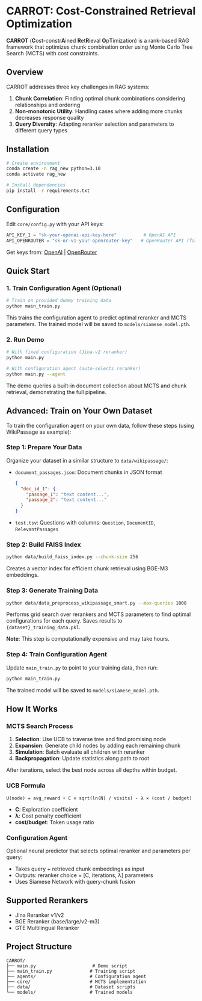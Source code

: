 # CARROT: Cost-Constrained Retrieval Optimization

**CARROT** (**C**ost-constr**A**ined **R**et**R**ieval **O**p**T**imization) is a rank-based RAG framework that optimizes chunk combination order using Monte Carlo Tree Search (MCTS) with cost constraints.

## Overview

CARROT addresses three key challenges in RAG systems:

1. **Chunk Correlation**: Finding optimal chunk combinations considering relationships and ordering
2. **Non-monotonic Utility**: Handling cases where adding more chunks decreases response quality
3. **Query Diversity**: Adapting reranker selection and parameters to different query types


## Installation

```bash
# Create environment
conda create -n rag_new python=3.10
conda activate rag_new

# Install dependencies
pip install -r requirements.txt
```

## Configuration

Edit `core/config.py` with your API keys:

```python
API_KEY_1 = "sk-your-openai-api-key-here"          # OpenAI API
API_OPENROUTER = "sk-or-v1-your-openrouter-key"   # OpenRouter API (fallback)
```

Get keys from: [OpenAI](https://platform.openai.com/api-keys) | [OpenRouter](https://openrouter.ai/keys)

## Quick Start

### 1. Train Configuration Agent (Optional)

```bash
# Train on provided dummy training data
python main_train.py
```

This trains the configuration agent to predict optimal reranker and MCTS parameters. The trained model will be saved to `models/siamese_model.pth`.

### 2. Run Demo

```bash
# With fixed configuration (Jina-v2 reranker)
python main.py

# With configuration agent (auto-selects reranker)
python main.py --agent
```

The demo queries a built-in document collection about MCTS and chunk retrieval, demonstrating the full pipeline.

## Advanced: Train on Your Own Dataset

To train the configuration agent on your own data, follow these steps (using WikiPassage as example):

### Step 1: Prepare Your Data

Organize your dataset in a similar structure to `data/wikipassage/`:
- `document_passages.json`: Document chunks in JSON format
  ```json
  {
    "doc_id_1": {
      "passage_1": "text content...",
      "passage_2": "text content..."
    }
  }
  ```
- `test.tsv`: Questions with columns: `Question`, `DocumentID`, `RelevantPassages`

### Step 2: Build FAISS Index

```bash
python data/build_faiss_index.py --chunk-size 256
```

Creates a vector index for efficient chunk retrieval using BGE-M3 embeddings.

### Step 3: Generate Training Data

```bash
python data/data_preprocess_wikipassage_smart.py --max-queries 1000
```

Performs grid search over rerankers and MCTS parameters to find optimal configurations for each query. Saves results to `{dataset}_training_data.pkl`.

**Note**: This step is computationally expensive and may take hours.

### Step 4: Train Configuration Agent

Update `main_train.py` to point to your training data, then run:

```bash
python main_train.py
```

The trained model will be saved to `models/siamese_model.pth`.

## How It Works

### MCTS Search Process

1. **Selection**: Use UCB to traverse tree and find promising node
2. **Expansion**: Generate child nodes by adding each remaining chunk
3. **Simulation**: Batch evaluate all children with reranker
4. **Backpropagation**: Update statistics along path to root

After iterations, select the best node across all depths within budget.

### UCB Formula

```
U(node) = avg_reward + C × sqrt(ln(N) / visits) - λ × (cost / budget)
```

- **C**: Exploration coefficient
- **λ**: Cost penalty coefficient
- **cost/budget**: Token usage ratio

### Configuration Agent

Optional neural predictor that selects optimal reranker and parameters per query:
- Takes query + retrieved chunk embeddings as input
- Outputs: reranker choice + [C, iterations, λ] parameters
- Uses Siamese Network with query-chunk fusion

## Supported Rerankers

- Jina Reranker v1/v2
- BGE Reranker (base/large/v2-m3)
- GTE Multilingual Reranker

## Project Structure

```
CARROT/
├── main.py                     # Demo script
├── main_train.py              # Training script
├── agents/                    # Configuration agent
├── core/                      # MCTS implementation
├── data/                      # Dataset scripts
└── models/                    # Trained models
```
